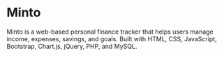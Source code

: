 # Minto
Minto is a web-based personal finance tracker that helps users manage income, expenses, savings, and goals. Built with HTML, CSS, JavaScript, Bootstrap, Chart.js, jQuery, PHP, and MySQL. 
